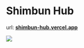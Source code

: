 # Shimbun Hub

url: **[shimbun-hub.vercel.app](https://shimbun-hub.vercel.app/)**

![](https://user-images.githubusercontent.com/36184621/107216408-11977a80-6a50-11eb-8d65-d9fac3b4c5f8.png)
